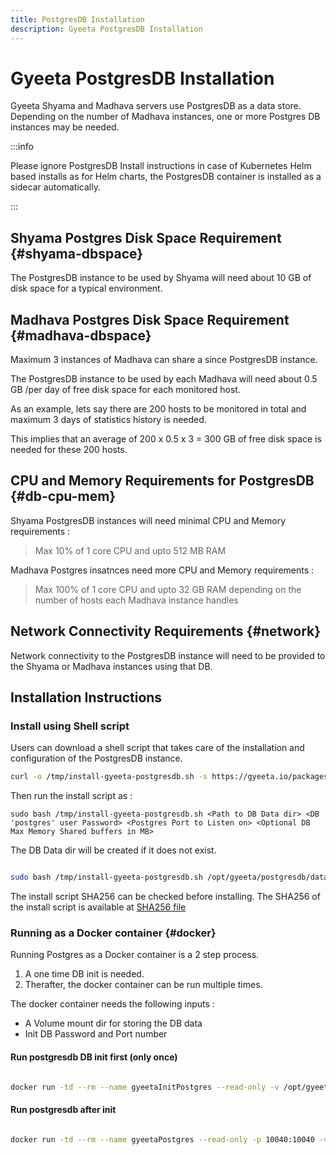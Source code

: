 ```yaml
---
title: PostgresDB Installation
description: Gyeeta PostgresDB Installation
---
```


# Gyeeta PostgresDB Installation

Gyeeta Shyama and Madhava servers use PostgresDB as a data store. Depending on the number of Madhava instances,
one or more Postgres DB instances may be needed.

:::info

Please ignore PostgresDB Install instructions in case of Kubernetes Helm based installs as for Helm charts, the PostgresDB
container is installed as a sidecar automatically.

:::

## Shyama Postgres Disk Space Requirement {#shyama-dbspace}

The PostgresDB instance to be used by Shyama will need about 10 GB of disk space for a typical environment.

## Madhava Postgres Disk Space Requirement {#madhava-dbspace}

Maximum 3 instances of Madhava can share a since PostgresDB instance.

The PostgresDB instance to be used by each Madhava will need about 0.5 GB /per day of free disk space for each monitored host.

As an example, lets say there are 200 hosts to be monitored in total and maximum 3 days of statistics history is needed. 

This implies that an average of 200 x 0.5 x 3 = 300 GB of free disk space is needed for these 200 hosts.


## CPU and Memory Requirements for PostgresDB {#db-cpu-mem}

Shyama PostgresDB instances will need minimal CPU and Memory requirements :

> Max 10% of 1 core CPU and upto 512 MB RAM

Madhava Postgres insatnces need more CPU and Memory requirements :

> Max 100% of 1 core CPU and upto 32 GB RAM depending on the number of hosts each Madhava instance handles


## Network Connectivity Requirements {#network}

Network connectivity to the PostgresDB instance will need to be provided to the Shyama or Madhava instances using that DB.

## Installation Instructions

### Install using Shell script 

Users can download a shell script that takes care of the installation and configuration of the PostgresDB instance.

```bash
curl -o /tmp/install-gyeeta-postgresdb.sh -s https://gyeeta.io/packages/install-gyeeta-postgresdb.sh
```

Then run the install script as : 

`sudo bash /tmp/install-gyeeta-postgresdb.sh <Path to DB Data dir> <DB 'postgres' user Password> <Postgres Port to Listen on> <Optional DB Max Memory Shared buffers in MB>`

The DB Data dir will be created if it does not exist.

```bash title="Example Install Command"

sudo bash /tmp/install-gyeeta-postgresdb.sh /opt/gyeeta/postgresdb/data gyeetadbPassword 10040

```

The install script SHA256 can be checked before installing. The SHA256 of the install script is available at [SHA256 file](https://gyeeta.io/packages/install-gyeeta-postgresdb.sh.sum)

### Running as a Docker container {#docker}

Running Postgres as a Docker container is a 2 step process. 

1. A one time DB init is needed.
2. Therafter, the docker container can be run multiple times.

The docker container needs the following inputs :

- A Volume mount dir for storing the DB data
- Init DB Password and Port number

#### Run postgresdb DB init first (only once)

```bash

docker run -td --rm --name gyeetaInitPostgres --read-only -v /opt/gyeeta/dbdata:/dbdata --env CFG_POSTGRES_PASSWORD=gyeetadbPassword --env CFG_POSTGRES_PORT=10040 ghcr.io/gyeeta/postgresdb --initdb

```

#### Run postgresdb after init

```bash

docker run -td --rm --name gyeetaPostgres --read-only -p 10040:10040 -v /opt/gyeeta/dbdata:/dbdata ghcr.io/gyeeta/postgresdb 

```


